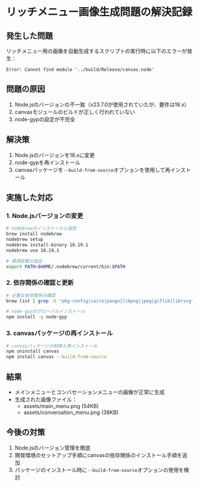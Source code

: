 # リッチメニュー画像生成問題の解決記録

## 発生した問題
リッチメニュー用の画像を自動生成するスクリプトの実行時に以下のエラーが発生：
```
Error: Cannot find module '../build/Release/canvas.node'
```

## 問題の原因
1. Node.jsのバージョンの不一致（v23.7.0が使用されていたが、要件は18.x）
2. canvasモジュールのビルドが正しく行われていない
3. node-gypの設定が不完全

## 解決策
1. Node.jsのバージョンを18.xに変更
2. node-gypを再インストール
3. canvasパッケージを`--build-from-source`オプションを使用して再インストール

## 実施した対応

### 1. Node.jsバージョンの変更
```bash
# nodebrewのインストールと設定
brew install nodebrew
nodebrew setup
nodebrew install-binary 18.19.1
nodebrew use 18.19.1

# 環境変数の設定
export PATH=$HOME/.nodebrew/current/bin:$PATH
```

### 2. 依存関係の確認と更新
```bash
# 必要な依存関係の確認
brew list | grep -E "pkg-config|cairo|pango|libpng|jpeg|giflib|librsvg"

# node-gypのグローバルインストール
npm install -g node-gyp
```

### 3. canvasパッケージの再インストール
```bash
# canvasパッケージの削除と再インストール
npm uninstall canvas
npm install canvas --build-from-source
```

## 結果
- メインメニューとコンバセーションメニューの画像が正常に生成
- 生成された画像ファイル：
  - assets/main_menu.png (54KB)
  - assets/conversation_menu.png (38KB)

## 今後の対策
1. Node.jsのバージョン管理を徹底
2. 開発環境のセットアップ手順にcanvasの依存関係のインストール手順を追加
3. パッケージのインストール時に`--build-from-source`オプションの使用を検討
